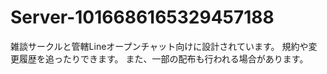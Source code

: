# Server-1016686165329457188
雑談サークルと管轄Lineオープンチャット向けに設計されています。
規約や変更履歴を追ったりできます。
また、一部の配布も行われる場合があります。
